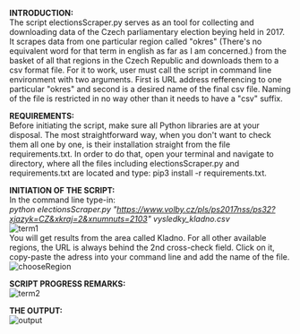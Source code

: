 **INTRODUCTION:**	<br />
The script electionsScraper.py serves as an tool for collecting and downloading data of the Czech parliamentary election beying held in 2017. It scrapes data from one particular region called "okres" (There's no equivalent word for that term in english as far as I am concerned.) from the basket of all that regions in the Czech Republic and downloads them to a csv format file. For it to work, user must call the script in command line environment with two arguments. First is URL address refferencing to one particular "okres" and second is a desired name of the final csv file. Naming of the file is restricted in no way other than it needs to have a "csv" suffix.<br />

**REQUIREMENTS:** <br />
Before initiating the script, make sure all Python libraries are at your disposal. The most straightforward way, when you don't want to check them all one by one, is their installation straight from the file requirements.txt. In order to do that, open your terminal and navigate to directory, where all the files including electionsScraper.py and requirements.txt are located and type: pip3 install -r requirements.txt. <br />

**INITIATION OF THE SCRIPT:**	<br />
In the command line type-in: <br />
_python electionsScraper.py "https://www.volby.cz/pls/ps2017nss/ps32?xjazyk=CZ&xkraj=2&xnumnuts=2103" vysledky_kladno.csv_ <br />
![term1](https://github.com/user-attachments/assets/0dc71f93-8137-436a-b3d1-08887d694fb5) <br />
You will get results from the area called Kladno. For all other available regions, the URL is always behind the 2nd cross-check field. Click on it, copy-paste the adress into your command line and add the name of the file. <br />
![chooseRegion](https://github.com/user-attachments/assets/be092d7a-001d-4dd9-b749-3323eac221e5)
 <br />

**SCRIPT PROGRESS REMARKS:**	<br />
![term2](https://github.com/user-attachments/assets/9efd4aff-8c3e-44a0-8a1e-8d89e1594165)

**THE OUTPUT:**	<br />
![output](https://github.com/user-attachments/assets/583860e9-eecd-4304-ae9a-4311c415f4bf)
